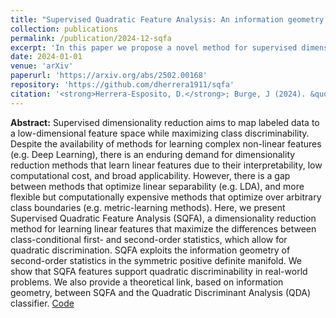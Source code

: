 ```yaml
---
title: "Supervised Quadratic Feature Analysis: An information geometry approach to dimensionality reduction"
collection: publications
permalink: /publication/2024-12-sqfa
excerpt: 'In this paper we propose a novel method for supervised dimensionality reduction that maximizes second-order separability between classes. We use a geometric approach, maximizing separability of second-order differences in the manifold of symmetric positive definite (SPD) matrices.'
date: 2024-01-01
venue: 'arXiv'
paperurl: 'https://arxiv.org/abs/2502.00168'
repository: 'https://github.com/dherrera1911/sqfa'
citation: '<strong>Herrera-Esposito, D.</strong>; Burge, J (2024). &quot;Supervised Quadratic Feature Analysis: An information geometry approach to dimensionality reduction.&quot; <i>arXiv</i>.'
---
```


**Abstract:**  Supervised dimensionality reduction aims to map labeled data to a low-dimensional feature space while maximizing class discriminability. Despite the availability of methods for learning complex non-linear features (e.g. Deep Learning), there is an enduring demand for dimensionality reduction methods that learn linear features due to their interpretability, low computational cost, and broad applicability. However, there is a gap between methods that optimize linear separability (e.g. LDA), and more flexible but computationally expensive methods that optimize over arbitrary class boundaries (e.g. metric-learning methods). Here, we present Supervised Quadratic Feature Analysis (SQFA), a dimensionality reduction method for learning linear features that maximize the differences between class-conditional first- and second-order statistics, which allow for quadratic discrimination. SQFA exploits the information geometry of second-order statistics in the symmetric positive definite manifold. We show that SQFA features support quadratic discriminability in real-world problems. We also provide a theoretical link, based on information geometry, between SQFA and the Quadratic Discriminant Analysis (QDA) classifier. [Code](https://github.com/dherrera1911/sqfa)
